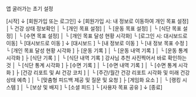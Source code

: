 앱 굴러가는 초기 설정

[시작]
   ↓
[회원가입 또는 로그인]
   ↓
[회원가입 시: 내 정보로 이동하여 개인 목표 설정]
   │└ 건강 상태 정보확인
   │   └ [개인 목표 설정]
   │       └ [운동 목표 설정]
   │       └ [식단 목표 설정]
   │       └ [수면 목표 설정]
   │   └ [개인 목표 달성 현황 시각화]
   └ [로그인 시: 대시보드로 이동]
   └ [대시보드로 이동 ]
   ↓
[대시보드 ]
   └ [내 정보로 이동 ]
    	└ [내 정보 목표 수정 ]
    	└ [개인 목표 달성 현황 시각화 ]
   ├ [운동 기록 ]
   │   └ [운동 내역 기록 ]
   │       └ [운동 통계 시각화 ]
   ├ [식단 기록 ]
   │   └ [식단 내역 기록 ] 강사님 추천 사진찍어서 바로 확인하는 것
   │       └ [식단 통계 시각화 ]
   ├ [수면 기록 ]
   │   └ [수면 내역 기록 ]
   │       └ [수면 통계 시각화 ]
   ├ [건강 리포트 및 AI 건강 코치 ]
   │   └ [주간/월간 건강 리포트 시각화 및 미래 건강 상태 예측 ]
   │   └ [맞춤형 피드백 제공 및 질문 및 요청 ]
   ├ [게임화 요소 ]
   │   └ [랭킹 시스템 ]
   │   └ [보상 및 배지 ]
   └ [소셜 피드 ]
       └ [사용자 목표 공유 ]
   ↓
[종료]
